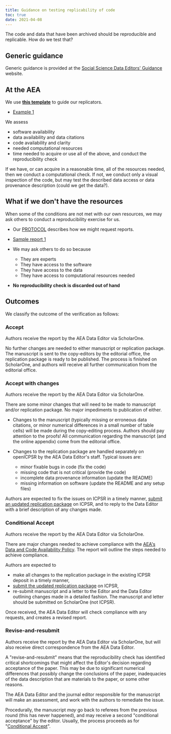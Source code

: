 ```yaml
---
title: Guidance on testing replicability of code
toc: true
date: 2021-04-08
---
```




The code and data that have been archived should be reproducible and replicable. How do we test that?

## Generic guidance

Generic guidance is provided at the [Social Science Data Editors' Guidance](https://social-science-data-editors.github.io/guidance/) website. 

## At the AEA

We use **[this template](https://github.com/AEADataEditor/replication-template/blob/master/REPLICATION.md)** to guide our replicators. 

- [Example 1](sample-report.md)

We assess 

- software availability
- data availability and data citations
- code availability and clarity
- needed computational resources
- time needed to acquire or use all of the above, and conduct the reproducibility check

If we have, or can acquire in a reasonable time, all of the resources needed, then we conduct a computational check. If not, we conduct only a visual inspection of the code, but may test the described data access or data provenance description (could we get the data?). 

## What if we don't have the resources

When some of the conditions are not met with our own resources, we may ask others to conduct a reproducibility exercise for us. 

- Our [PROTOCOL](https://www.aeaweb.org/journals/data/policy-third-party) describes how we might request reports.
- [Sample report 1](sample-report-3rd-1.md)
- We may ask others to do so because
  - They are experts
  - They have access to the software
  - They have access to the data
  - They have access to computational resources needed

- **No reproducibility check is discarded out of hand**

## Outcomes

We classify the outcome of the verification as follows:

### Accept

Authors receive the report by the AEA Data Editor via ScholarOne.

No further changes are needed to either manuscript or replication package. The manuscript is sent to the copy-editors by the editorial office, the replication package is ready to be published. The process is finished on ScholarOne, and authors will receive  all further communication from the editorial office. 

### Accept with changes

Authors receive the report by the AEA Data Editor via ScholarOne.

There are some minor changes that will need to be made to manuscript and/or replication package. No major impediments to publication of either.

- Changes to the manuscript (typically missing or erroneous data citations, or minor numerical differences in a small number of table cells) will be made during the copy-editing process. Authors should pay attention to the proofs! All communication regarding the manuscript (and the online appendix) come from the editorial office.

- Changes to the replication package are handled separately on openICPSR by the AEA Data Editor's staff. Typical issues are:
  - minor fixable bugs in code (fix the code)
  - missing code that is not critical (provide the code)
  - incomplete data provenance information (update the README)
  - missing information on software (update the README and any setup files)

Authors are expected to fix the issues on ICPSR in a timely manner, [submit an updated replication package](https://aeadataeditor.github.io/aea-de-guidance/data-deposit-aea.html#submitting-to-the-data-editor) on ICPSR, and to reply to the Data Editor with a brief description of any changes made.

### Conditional Accept

Authors receive the report by the AEA Data Editor via ScholarOne.

There are major changes needed to achieve compliance with the [AEA's Data and Code Availability Policy](https://www.aeaweb.org/journals/data/data-code-policy). The report will outline the steps needed to achieve compliance.

Authors are expected to 

- make all changes to the replication package in the existing ICPSR deposit in a timely manner, 
- [submit the updated replication package](https://aeadataeditor.github.io/aea-de-guidance/data-deposit-aea.html#submitting-to-the-data-editor) on ICPSR, 
- re-submit manuscript and a letter to the Editor and the Data Editor outlining changes made in a detailed fashion. The manuscript and letter should be submitted on ScholarOne (not ICPSR). 

Once received, the AEA Data Editor will check compliance with any requests, and creates a revised report. 

### Revise-and-resubmit


Authors receive the report by the AEA Data Editor via ScholarOne, but will also receive direct correspondence from the AEA Data Editor. 

A "revise-and-resubmit" means that the reproducibility check has identified critical shortcomings that might affect the Editor's decision regarding acceptance of the paper. This may be due to significant numerical differences that possibly change the conclusions of the paper, inadequacies of the data description that are materials to the paper, or some other reasons.

The AEA Data Editor and the journal editor responsible for the manuscript will make an assessment, and work with the authors to remediate the issue. 

Procedurally, the manuscript *may* go back to referees from the previous round (this has never happened), and may receive a second "conditional acceptance" by the editor. Usually, the process proceeds as for "[Conditional Accept](#conditional-accept)".

